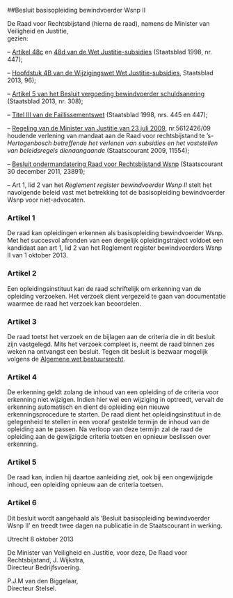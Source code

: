 <meta http-equiv='Content-Type' content='text/html; charset=utf-8' />

##Besluit basisopleiding bewindvoerder Wsnp II

De Raad voor Rechtsbijstand (hierna de raad), namens de Minister van Veiligheid en Justitie,  
gezien:

– [Artikel 48c](../../../../../../../wet/wet/justitie-subsidies/BWBR0008121/README.md) en [48d van de Wet Justitie-subsidies](../../../../../../../wet/wet/justitie-subsidies/BWBR0008121/README.md) (Staatsblad 1998, nr. 447);  

– [Hoofdstuk 4B van de Wijzigingswet Wet Justitie-subsidies](../../../../../../../wet/wet/justitie-subsidies/BWBR0008121/README.md), Staatsblad 2013, 96);  

– [Artikel 5 van het Besluit vergoeding bewindvoerder schuldsanering](../../../../../../../AMvB/besluit/vergoeding/bewindvoerder/schuldsanering/BWBR0033711/README.md) (Staatsblad 2013, nr. 308);  

– [Titel III van de Faillissementswet](../../../../../../../wet/faillissementswet/BWBR0001860/README.md) (Staatsblad 1998, nrs. 445 en 447);  

–  [Regeling van de Minister van Justitie van 23 juli 2009](../../../../../../../ministeriele-regeling/regeling/verlening/mandaat/raad/voor/rechtsbijstand/betreffende/verlenen/etc/BWBR0026208/README.md), nr.5612426/09 houdende verlening van mandaat aan de Raad voor rechtsbijstand te ’s-*Hertogenbosch betreffende het verlenen van subsidies en het vaststellen van beleidsregels dienaangaande* (Staatscourant 2009, 11554);  

–  [Besluit ondermandatering Raad voor Rechtsbijstand Wsnp](../../../../../../../zbo/besluit/ondermandatering/raad/voor/rechtsbijstand/wsnp/BWBR0031025/README.md) (Staatscourant 30 december 2011, 23891);  

– Art 1, lid 2 van het *Reglement register bewindvoerder Wsnp II*      stelt het navolgende beleid vast met betrekking tot de basisopleiding bewindvoerder Wsnp voor niet-advocaten.    

### Artikel  1  

De raad kan opleidingen erkennen als basisopleiding bewindvoerder Wsnp. Met het succesvol afronden van een dergelijk opleidingstraject voldoet een kandidaat aan art 1, lid 2 van het Reglement register bewindvoerders Wsnp II van 1 oktober 2013. 

### Artikel  2  

Een opleidingsinstituut kan de raad schriftelijk om erkenning van de opleiding verzoeken. Het verzoek dient vergezeld te gaan van documentatie waarmee de raad het verzoek kan beoordelen. 

### Artikel  3  

De raad toetst het verzoek en de bijlagen aan de criteria die in dit besluit zijn vastgelegd. Mits het verzoek compleet is, neemt de raad binnen zes weken na ontvangst een besluit. Tegen dit besluit is bezwaar mogelijk volgens de [Algemene wet bestuursrecht](../../../../../../../wet/algemene/wet/bestuursrecht/BWBR0005537/README.md). 

### Artikel  4  

De erkenning geldt zolang de inhoud van een opleiding of de criteria voor erkenning niet wijzigen. Indien hier wel een wijziging in optreedt, vervalt de erkenning automatisch en dient de opleiding een nieuwe erkenningsprocedure te starten. De raad dient het opleidingsinstituut in de gelegenheid te stellen in een vooraf gestelde termijn de inhoud van de opleiding aan te passen. Na verloop van deze termijn zal de raad de opleiding aan de gewijzigde criteria toetsen en opnieuw beslissen over erkenning. 

### Artikel  5  

De raad kan, indien hij daartoe aanleiding ziet, ook bij een ongewijzigde inhoud, een opleiding opnieuw aan de criteria toetsen. 

### Artikel  6  

Dit besluit wordt aangehaald als ‘Besluit basisopleiding bewindvoerder Wsnp II’ en treedt twee dagen na publicatie in de Staatscourant in werking. 

Utrecht 
8 oktober 2013   

De 
Minister van Veiligheid en Justitie, voor deze, 
De Raad voor Rechtsbijstand, 
J. Wijkstra,  
Directeur Bedrijfsvoering.  

P.J.M van den Biggelaar,  
Directeur Stelsel.    

